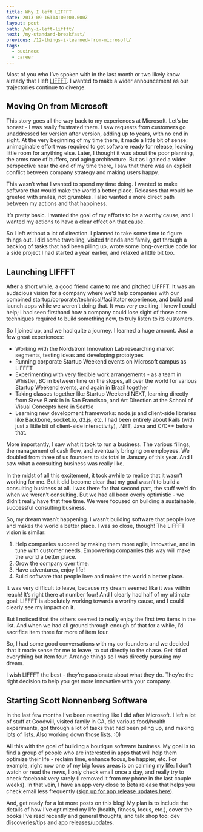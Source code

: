 ```yaml
---
title: Why I left LIFFFT
date: 2013-09-16T14:00:00.000Z
layout: post
path: /why-i-left-liffft/
next: /my-standard-breakfast/
previous: /12-things-i-learned-from-microsoft/
tags:
  - business
  - career
---
```


Most of you who I’ve spoken with in the last month or two likely know already that I left [LIFFFT](http://www.liffft.com/). I wanted to make a wider announcement as our trajectories continue to diverge.

<div class='fold'></div>

## Moving On from Microsoft

This story goes all the way back to my experiences at Microsoft. Let’s be honest - I was really frustrated there. I saw requests from customers go unaddressed for version after version, adding up to years, with no end in sight. At the very beginning of my time there, it made a little bit of sense: unimaginable effort was required to get software ready for release, leaving little room for anything else. Later, I thought it was about the poor planning, the arms race of buffers, and aging architecture. But as I gained a wider perspective near the end of my time there, I saw that there was an explicit conflict between company strategy and making users happy.

This wasn’t what I wanted to spend my time doing. I wanted to make software that would make the world a better place. Releases that would be greeted with smiles, not grumbles. I also wanted a more direct path between my actions and that happiness.

It’s pretty basic. I wanted the goal of my efforts to be a worthy cause, and I wanted my actions to have a clear effect on that cause.

So I left without a lot of direction. I planned to take some time to figure things out. I did some travelling, visited friends and family, got through a backlog of tasks that had been piling up,  wrote some long-overdue code for a side project I had started a year earlier, and relaxed a little bit too.

## Launching LIFFFT

After a short while, a good friend came to me and pitched LIFFFT. It was an audacious vision for a company where we’d help companies with our combined startup/corporate/technical/facilitator experience, and build and launch apps while we weren’t doing that. It was very exciting. I knew I could help; I had seen firsthand how a company could lose sight of those core techniques required to build something new, to truly listen to its customers.

So I joined up, and we had quite a journey. I learned a huge amount. Just a few great experiences:

* Working with the Nordstrom Innovation Lab researching market segments, testing ideas and developing prototypes
* Running corporate Startup Weekend events on Microsoft campus as LIFFFT
* Experimenting with very flexible work arrangements - as a team in Whistler, BC in between time on the slopes, all over the world for various Startup Weekend events, and again in Brazil together
* Taking classes together like Startup Weekend NEXT, learning directly from Steve Blank in in San Francisco, and Art Direction at the School of Visual Concepts here in Seattle
* Learning new development frameworks: node.js and client-side libraries like Backbone, socket.io, d3.js, etc. I had been entirely about Rails (with just a little bit of client-side interactivity), .NET, Java and C/C++ before that.

More importantly, I saw what it took to run a business. The various filings, the management of cash flow, and eventually bringing on employees. We doubled from three of us founders to six total in January of this year. And I saw what a consulting business was really like.

In the midst of all this excitement, it took awhile to realize that it wasn’t working for me. But it did become clear that my goal wasn’t to build a consulting business at all. I was there for that second part, the stuff we’d do when we weren’t consulting. But we had all been overly optimistic - we didn’t really have that free time. We were focused on building a sustainable, successful consulting business.

So, my dream wasn’t happening. I wasn’t building software that people love and makes the world a better place. I was so close, though! The LIFFFT vision is similar:

1. Help companies succeed by making them more agile, innovative, and in tune with customer needs. Empowering companies this way will make the world a better place.
2. Grow the company over time.
3. Have adventures, enjoy life!
4. Build software that people love and makes the world a better place.

It was very difficult to leave, because my dream seemed like it was within reach! It’s right there at number four! And I clearly had half of my ultimate goal: LIFFFT is absolutely working towards a worthy cause, and I could clearly see my impact on it.

But I noticed that the others seemed to really enjoy the first two items in the list. And when we had all ground through enough of that for a while, I’d sacrifice item three for more of item four.

So, I had some good conversations with my co-founders and we decided that it made sense for me to leave, to cut directly to the chase. Get rid of everything but item four. Arrange things so I was directly pursuing my dream.

I wish LIFFFT the best - they’re passionate about what they do. They’re the right decision to help you get more innovative with your company.

## Starting Scott Nonnenberg Software

In the last few months I’ve been resetting like I did after Microsoft. I left a lot of stuff at Goodwill, visited family in CA, did various food/health experiments, got through a lot of tasks that had been piling up, and making lots of lists. Also working down those lists. :0)

All this with the goal of building a boutique software business. My goal is to find a group of people who are interested in apps that will help them optimize their life - reclaim time, enhance focus, be happier, etc. For example, right now one of my big focus areas is on calming my life: I don’t watch or read the news, I only check email once a day, and really try to check facebook very rarely (I removed it from my phone in the last couple weeks). In that vein, I have an app very close to Beta release that helps you check email less frequently ([sign up for app release updates here](https://sinap.ps/)).

And, get ready for a lot more posts on this blog! My plan is to include the details of how I’ve optimized my life (health, fitness, focus, etc.), cover the books I’ve read recently and general thoughts, and talk shop too: dev discoveries/tips and app releases/updates.
